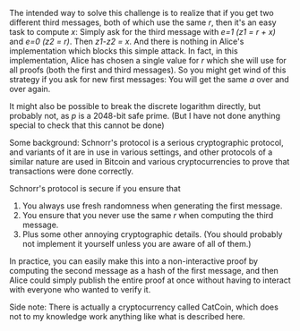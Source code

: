 The intended way to solve this challenge is to realize that if you get two different third messages, both of which use the same *r*, then it's an easy task to compute *x*: Simply ask for the third message with *e=1 (z1 = r + x)* and *e=0 (z2 = r)*. Then *z1-z2 = x*. And there is nothing in Alice's implementation which blocks this simple attack. In fact, in this implementation, Alice has chosen a single value for *r* which she will use for all proofs (both the first and third messages). So you might get wind of this strategy if you ask for new first messages: You will get the same *a* over and over again.

It might also be possible to break the discrete logarithm directly, but probably not, as *p* is a 2048-bit safe prime. (But I have not done anything special to check that this cannot be done)

Some background:
Schnorr's protocol is a serious cryptographic protocol, and variants of it are in use in various settings, and other protocols of a similar nature are used in Bitcoin and various cryptocurrencies to prove that transactions were done correctly.

Schnorr's protocol is secure if you ensure that
1) You always use fresh randomness when generating the first message.
2) You ensure that you never use the same *r* when computing the third message.
3) Plus some other annoying cryptographic details. (You should probably not implement it yourself unless you are aware of all of them.)

In practice, you can easily make this into a non-interactive proof by computing the second message as a hash of the first message, and then Alice could simply publish the entire proof at once without having to interact with everyone who wanted to verify it.

Side note: There is actually a cryptocurrency called CatCoin, which does not to my knowledge work anything like what is described here.
